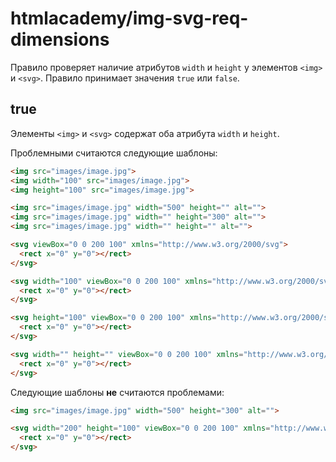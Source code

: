 # htmlacademy/img-svg-req-dimensions

Правило проверяет наличие атрибутов `width` и `height` у элементов `<img>` и `<svg>`. Правило принимает значения `true` или `false`.

## true
Элементы `<img>` и `<svg>` содержат оба атрибута `width` и `height`.

Проблемными считаются следующие шаблоны:

```html
<img src="images/image.jpg">
<img width="100" src="images/image.jpg">
<img height="100" src="images/image.jpg">

<img src="images/image.jpg" width="500" height="" alt="">
<img src="images/image.jpg" width="" height="300" alt="">
<img src="images/image.jpg" width="" height="" alt="">
```

```html
<svg viewBox="0 0 200 100" xmlns="http://www.w3.org/2000/svg">
  <rect x="0" y="0"></rect>
</svg>

<svg width="100" viewBox="0 0 200 100" xmlns="http://www.w3.org/2000/svg">
  <rect x="0" y="0"></rect>
</svg>

<svg height="100" viewBox="0 0 200 100" xmlns="http://www.w3.org/2000/svg">
  <rect x="0" y="0"></rect>
</svg>

<svg width="" height="" viewBox="0 0 200 100" xmlns="http://www.w3.org/2000/svg">
  <rect x="0" y="0"></rect>
</svg>
```

Следующие шаблоны **не** считаются проблемами:
```html
<img src="images/image.jpg" width="500" height="300" alt="">

<svg width="200" height="100" viewBox="0 0 200 100" xmlns="http://www.w3.org/2000/svg">
  <rect x="0" y="0"></rect>
</svg>
```
